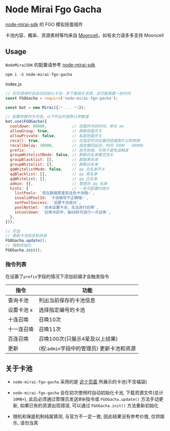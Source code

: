 # Node Mirai Fgo Gacha

[node-mirai-sdk](https://github.com/RedBeanN/node-mirai) 的 FGO 模拟扭蛋插件

卡池内容、概率、资源素材等均来自 [Mooncell](https://fgo.wiki/)，如有余力请多多支持 Mooncell

## Usage

`NodeMiraiSDK` 的配置请参考 [node-mirai-sdk](https://github.com/RedBeanN/node-mirai)

`npm i -S node-mirai-fgo-gacha`

index.js

``` javascript
// 初次调用时会自动初始化卡池，并下载相关资源，这可能需要一些时间
const FGOGacha = require('node-mirai-fgo-gacha');

const bot = new Mirai({/* ... */});

// 配置参数均为可选，以下列出的是默认参数值
bot.use(FGOGacha({
  cooldown: 60000,           // 扭蛋的冷却时间，单位 ms
  allowGroup: true,          // 群聊扭蛋开关
  allowPrivate: false,       // 私聊扭蛋开关
  recall: true,              // 在指定时间后撤回扭蛋图片以防刷屏
  recallDelay: 30000,        // 指定撤回延迟，时间 5000 - 60000
  prefix: ``,                // 指令前缀，可用于避免误触发
  groupWhitelistMode: false, // 群聊白名单模式快关
  groupBlacklist: [],        // 群聊黑名单
  groupWhitelist: [],        // 群聊白名单
  qqWhitelistMode: false,    // qq 白名单开关
  qqBlacklist: [],           // qq 黑名单
  qqWhitelist: [],           // qq 白名单
  admin: [],                 // 管理员 qq 名单
  hints: {                   // 一些可配置的提示
    listPools: `现在数据库里有这些卡池哦~`,
    invalidPoolId: `卡池编号不正确哦~`,
    setPoolSuccess: `设置卡池成功`,
    poolNotSet: `尚未设置卡池，无法进行召唤`,
    inCooldown: `召唤冷却中，每60秒可进行一次召唤`,
  },
}));

// 可选
// 更新卡池信息和资源
FGOGacha.update();
// 强制初始化
FGOGacha.init();

```

### 指令列表

在设置了`prefix`字段的情况下添加前缀才会触发指令

|   指令   | 功能 |
| -------- | ---- |
| 查询卡池 | 列出当前保存的卡池信息 |
| 设置卡池 x | 选择指定编号的卡池 |
| 十连召唤 | 召唤10次 |
| 十一连召唤 | 召唤11次 |
| 百连召唤 | 召唤100次(只展示4星及以上结果) |
| 更新 | (权:`admin`字段中的管理员) 更新卡池和资源 |

## 关于卡池

- `node-mirai-fgo-gacha` 采用的是 [这个页面](https://fgo.wiki/w/%E6%8A%BD%E5%8D%A1%E6%A8%A1%E6%8B%9F%E5%99%A8) 所展示的卡池(不含福袋)

- `node-mirai-fgo-gacha` 会在初次使用时自动初始化卡池, 下载资源文件(总计`10MB+`), 此后必须通过管理员发送`更新`指令或 `FGOGacha.update()` 方法手动更新, 如果已有的资源出现错误, 可以通过 `FGOGacha.init()` 方法重新初始化

- 随机和保底机制纯属猜测, 与官方不一定一致, 因此结果没有参考价值, 仅供娱乐, 请勿当真

